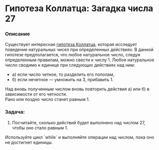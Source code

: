 # Гипотеза Коллатца: Загадка числа 27

### Описание

Существует интересная [гипотеза Коллатца](https://ru.wikipedia.org/wiki/%D0%93%D0%B8%D0%BF%D0%BE%D1%82%D0%B5%D0%B7%D0%B0_%D0%9A%D0%BE%D0%BB%D0%BB%D0%B0%D1%82%D1%86%D0%B0), которая исследует поведение натуральных чисел при определенных действиях. 
В данной гипотезе предполагается, что любое натуральное число, следуя определенным правилам, можно свести к числу 1.
Любое натуральное число сводимо к единице при следующих действиях над ним: 
- а) если число четное, то разделить его пополам, 
- б) если нечетное — умножить на 3, прибавить 1.  
  
Над вновь полученным числом вновь повторить действия a) или б) в зависимости от его четности.  
Рано или поздно число станет равным 1.  

### Задача:
1. Посчитайте, сколько действий будет выполнено над числом 27, чтобы оно стало равным 1.

<div class="hint">
  Используйте цикл `while` и выполняйте операции над числом, пока оно не достигнет единицы.
</div>
